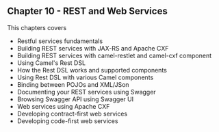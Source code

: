 Chapter 10 - REST and Web Services
----------------------------------

This chapters covers

- Restful services fundamentals
- Building REST services with JAX-RS and Apache CXF
- Building REST services with camel-restlet and camel-cxf component 
- Using Camel's Rest DSL
- How the Rest DSL works and supported components
- Using Rest DSL with various Camel components
- Binding between POJOs and XML/JSon
- Documenting your REST services using Swagger
- Browsing Swagger API using Swagger UI
- Web services using Apache CXF
- Developing contract-first web services
- Developing code-first web services
